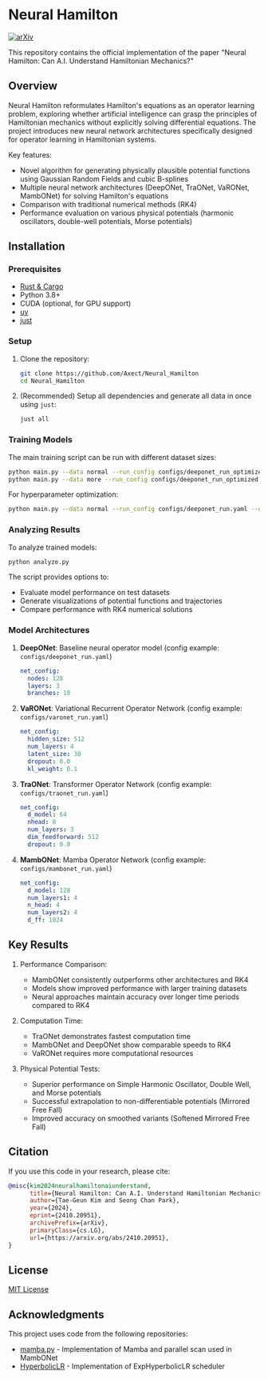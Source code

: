 # Neural Hamilton

[![arXiv](https://img.shields.io/badge/arXiv-2410.20951-b31b1b.svg)](https://arxiv.org/abs/2410.20951)

This repository contains the official implementation of the paper "Neural Hamilton: Can A.I. Understand Hamiltonian Mechanics?"

## Overview

Neural Hamilton reformulates Hamilton's equations as an operator learning problem, exploring whether artificial intelligence can grasp the principles of Hamiltonian mechanics without explicitly solving differential equations. The project introduces new neural network architectures specifically designed for operator learning in Hamiltonian systems.

Key features:
- Novel algorithm for generating physically plausible potential functions using Gaussian Random Fields and cubic B-splines
- Multiple neural network architectures (DeepONet, TraONet, VaRONet, MambONet) for solving Hamilton's equations
- Comparison with traditional numerical methods (RK4)
- Performance evaluation on various physical potentials (harmonic oscillators, double-well potentials, Morse potentials)

## Installation

### Prerequisites
- [Rust & Cargo](https://rustup.rs/)
- Python 3.8+
- CUDA (optional, for GPU support)
- [uv](https://github.com/astral-sh/uv)
- [just](https://github.com/casey/just)

### Setup

1. Clone the repository:
   ```bash
   git clone https://github.com/Axect/Neural_Hamilton
   cd Neural_Hamilton
   ```

2. (Recommended) Setup all dependencies and generate all data in once using `just`:
   ```bash
   just all
   ```

### Training Models

The main training script can be run with different dataset sizes:
```bash
python main.py --data normal --run_config configs/deeponet_run_optimized.yaml  # 10,000 potentials
python main.py --data more --run_config configs/deeponet_run_optimized.yaml    # 100,000 potentials
```

For hyperparameter optimization:
```bash
python main.py --data normal --run_config configs/deeponet_run.yaml --optimize_config configs/deeponet_tpe_full.yaml --device="cuda:0"
```

### Analyzing Results

To analyze trained models:
```bash
python analyze.py
```

The script provides options to:
- Evaluate model performance on test datasets
- Generate visualizations of potential functions and trajectories
- Compare performance with RK4 numerical solutions

### Model Architectures

1. **DeepONet**: Baseline neural operator model (config example: `configs/deeponet_run.yaml`)
   ```yaml
   net_config:
     nodes: 128
     layers: 3
     branches: 10
   ```

2. **VaRONet**: Variational Recurrent Operator Network (config example: `configs/varonet_run.yaml`)
   ```yaml
   net_config:
     hidden_size: 512
     num_layers: 4
     latent_size: 30
     dropout: 0.0
     kl_weight: 0.1
   ```

3. **TraONet**: Transformer Operator Network (config example: `configs/traonet_run.yaml`)
   ```yaml
   net_config:
     d_model: 64
     nhead: 8
     num_layers: 3
     dim_feedforward: 512
     dropout: 0.0
   ```

4. **MambONet**: Mamba Operator Network (config example: `configs/mambonet_run.yaml`)
   ```yaml
   net_config:
     d_model: 128
     num_layers1: 4
     n_head: 4
     num_layers2: 4
     d_ff: 1024
   ```

## Key Results

1. Performance Comparison:
   - MambONet consistently outperforms other architectures and RK4
   - Models show improved performance with larger training datasets
   - Neural approaches maintain accuracy over longer time periods compared to RK4

2. Computation Time:
   - TraONet demonstrates fastest computation time
   - MambONet and DeepONet show comparable speeds to RK4
   - VaRONet requires more computational resources

3. Physical Potential Tests:
   - Superior performance on Simple Harmonic Oscillator, Double Well, and Morse potentials
   - Successful extrapolation to non-differentiable potentials (Mirrored Free Fall)
   - Improved accuracy on smoothed variants (Softened Mirrored Free Fall)

## Citation

If you use this code in your research, please cite:
```bibtex
@misc{kim2024neuralhamiltonaiunderstand,
      title={Neural Hamilton: Can A.I. Understand Hamiltonian Mechanics?}, 
      author={Tae-Geun Kim and Seong Chan Park},
      year={2024},
      eprint={2410.20951},
      archivePrefix={arXiv},
      primaryClass={cs.LG},
      url={https://arxiv.org/abs/2410.20951}, 
}
```

## License

[MIT License](LICENSE)

## Acknowledgments

This project uses code from the following repositories:

* [mamba.py](https://github.com/alxndrTL/mamba.py) - Implementation of Mamba and parallel scan used in MambONet
* [HyperbolicLR](https://github.com/Axect/HyperbolicLR) - Implementation of ExpHyperbolicLR scheduler
